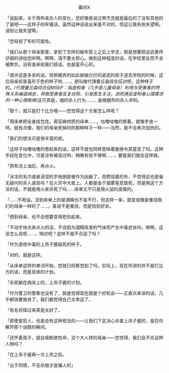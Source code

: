 <p align="center">幕间Ⅹ</p>

「说起来，关于用布来杀人的变化，您好像是说过黑杰克就是最后的了没有其他的了是吧——这样子的牢骚话。虽然这种话说出来是不对的，但这让我有些失望啊。请别让我失望啊。

「您轻视了布的可能性。

「我们从那个母亲那里，拿到了怎样的破布穿上之后上学去，倒是想要把这武勇传仔细的讲给您听啊。啊啊，请不要太担心。做到这种程度的话，在学校里反而不会被欺负。没有谁来和我们搭话，也是蛮开心的。

「或许这是多余的话，但把被弄的如此破破烂烂的姿态的孩子送去学校的时候，这位母亲却是喜形于色的样子哟……，是叫做代理曼丘森综合征对吧，这种样子的。/*代理曼丘森综合征MSbP：指虚构者（几乎是儿童母亲）利用与受害者的特殊关系编造病史，导致受害者反复住院，引发医生关注，进而满足虚构者心理需求的一种心理疾病*/这可真是，魂的杀人行为……，是根据布的杀人术哟。

「那个，就只是打个比方哦——您觉得这个方案怎么样呢？

「用床单把全身给包住。用亚麻材质的床单……，咕噜咕噜的卷着，就像芋虫一样。就有点像，我们的母亲死掉时的那种样子一样——当然，是不会再次加热的。

「我们的想法可是很丰富的呢。

「这样子咕噜咕噜的卷起来的话，这样不就也同样意味着能够令其窒息了吗，这种手段在变化中，可是没有被说过哟，稍微有些不够啊……，要是我们就会这样做。

「把布浇上油后，再点火。

「冰冻的毛巾或者浸湿的手帕倒是被作为凶器了，但燃烧着的布，不觉得这也是毫无疑问的杀人道具吗？在火灾中大抵上，人都是由于烟雾窒息致死，但是用这个方法的话，不就能用火来杀死了吗……床单又不只是用火鼠的皮做的。

「……不用油，浇到床单上的是酒精也不是不行，但这样一来，就变成像是重烧我们的母亲一样的了……，虽说不是重烧，而是恰到好处。

「想到母亲，也不会想要变得悲伤起来。

「不动手快点来点火的话，不会因为酒精挥发的气味而产生中毒症状吗，嘛啊，这该怎么说呢……，呐对吧？这样不就不合适了吗？

「作为游戏中毒的上吊子酱临死的样子。

「对的，就是这样。

「从床单这样的单词开始，您就已经察觉到了吗，实际上，现在所讲的并不是打比方的话，而是具体的计划。

「杀死躺在病床上的，上吊子酱的计划。

「作为警卫的警察也没有了，我是觉得现在就是个好机会——正直点来讲的话，几乎都快要放弃了。我们都觉得自己太幸运了。

「有名侦探过来真是太好了。

「即使是犯人，也是会有这种想法的——让我们下定决心杀害上吊子酱的，是在你解开那个谜题的瞬间。

「还怀着孩子，就自我断绝性命，没个大人样的母亲——您觉得，我们会不杀这种人物吗？

「在上吊子酱再一次上吊之前。

「出于同情，不去杀她才是骗人的」

